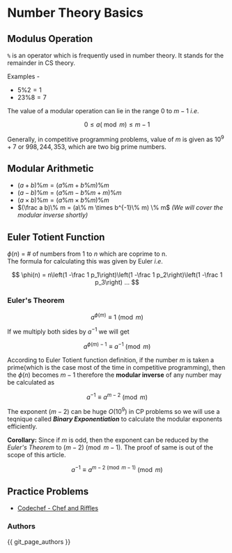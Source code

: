 # Number Theory Basics

## Modulus Operation

`%` is an operator which is frequently used in number theory. It stands for the remainder in CS theory.

Examples -<br>

- $5 \% 2 = 1$ 
- $23 \% 8 = 7$

The value of a modular operation can lie in the range $0$ to $m-1$ $i.e.$

$$ 0 \le a(\bmod m) \le m-1 $$

Generally, in competitive programming problems, value of $m$ is given as $10^9+7$ or $998,244,353$, which are two big prime numbers.

## Modular Arithmetic

- $(a + b)\% m = (a\% m + b\% m) \% m$
- $(a - b)\% m = (a\% m - b\% m + m) \% m$
- $(a \times b)\% m = (a\% m \times b\% m) \% m$
- $(\frac a b)\% m = (a\% m \times b^{-1}\% m) \% m$ *(We will cover the modular inverse shortly)*

## Euler Totient Function

$\phi(n)$ = # of numbers from $1$ to $n$ which are coprime to n. <br>
The formula for calculating this was given by Euler $i.e.$

$$ \phi(n) = n\left(1 -\frac 1 p_1\right)\left(1 -\frac 1 p_2\right)\left(1 -\frac 1 p_3\right) ... $$

### Euler's Theorem

$$ a^{\phi(m)} \equiv 1 \pmod m $$

If we multiply both sides by $a^{-1}$ we will get

$$ a^{\phi(m) - 1} \equiv a^{-1} \pmod m $$

According to Euler Totient function definition, if the number $m$ is taken a prime(which is the case most of the time in competitive programming), then the $\phi(n)$ becomes $m-1$ therefore the **modular inverse** of any number may be calculated as

$$ a^{-1} \equiv a^{m-2} \pmod m $$

The exponent $(m-2)$ can be huge $O(10^9)$ in CP problems so we will use a teqnique called **_Binary Exponentiation_** to calculate the modular exponents efficiently.

**Corollary:** Since if $m$ is odd, then the exponent can be reduced by the _Euler's Theorem_ to $(m-2) \pmod {m-1}$. The proof of same is out of the scope of this article.

$$ a^{-1} \equiv a^{m-2 \pmod {m-1}} \pmod m $$

## Practice Problems

- [Codechef - Chef and Riffles](https://www.codechef.com/JAN221B/problems/RIFFLES)

### Authors
{{ git_page_authors }}
